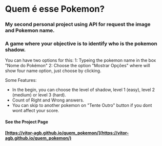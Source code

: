 # Quem é esse Pokemon?
### My second personal project using API for request the image and Pokemon name.

### A game where your objective is to identify who is the pokemon shadow.
You can have two options for this:
1: Typeing the pokemon name in the box "Nome do Pokémon" 
2: Choose the option "Mostrar Opções" where will show four name option, just choose by clicking.

Some Features:
- In the begin, you can choose the level of shadow, level 1 (easy), level 2 (medium) or level 3 (hard).
- Count of Right and Wrong answers.
- You can skip to another pokemon on "Tente Outro" button if you dont wont affect your score.



#### See the Project Page
**[https://vitor-agb.github.io/quem_pokemon/](https://vitor-agb.github.io/quem_pokemon/)**
